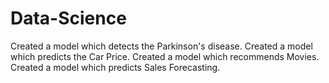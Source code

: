 # Data-Science
Created a model which detects the Parkinson's disease. Created a model which predicts the Car Price. Created a model which recommends Movies. Created a model which predicts Sales Forecasting.
